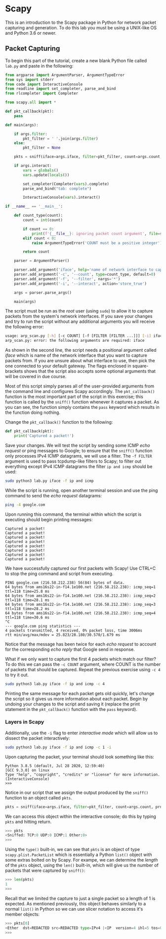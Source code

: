 # Scapy

This is an introduction to the Scapy package in Python for network packet capturing and generation.
To do this lab you must be using a UNIX-like OS and Python 3.6 or newer.

## Packet  Capturing

To begin this part of the tutorial, create a new blank Python file called `lab.py` and paste in the following:

```python
from argparse import ArgumentParser, ArgumentTypeError
from sys import stderr
from code import InteractiveConsole
from readline import set_completer, parse_and_bind
from rlcompleter import Completer

from scapy.all import *

def pkt_callback(pkt):
    pass

def main(args):

    if args.filter:
        pkt_filter = ' '.join(args.filter)
    else:
        pkt_filter = None

    pkts = sniff(iface=args.iface, filter=pkt_filter, count=args.count, prn=pkt_callback)

    if args.interact:
        vars = globals()
        vars.update(locals())

        set_completer(Completer(vars).complete)
        parse_and_bind("tab: complete")

        InteractiveConsole(vars).interact()

if __name__ == '__main__':

    def count_type(count):
        count = int(count)

        if count == 0:
            print(f'{__file__}: ignoring packet count argument', file=stderr)
        elif count < 0:
            raise ArgumentTypeError('COUNT must be a positive integer')

        return count

    parser = ArgumentParser()

    parser.add_argument('iface', help='name of network interface to capture packets from')
    parser.add_argument('-c', '--count', type=count_type, default=0)
    parser.add_argument('-f', '--filter', nargs='*')
    parser.add_argument('-i', '--interact', action='store_true')

    args = parser.parse_args()

    main(args)
```

The script must be run as the *root* user (using `sudo`) to allow it to capture packets from the system's network interfaces.
If you save your changes and try to run the script without any additional arguments you will receive the following error:

```bash
usage: arp_scan.py [-h] [-c COUNT] [-f [FILTER [FILTER ...]]] [-i] iface
arp_scan.py: error: the following arguments are required: iface
```

As shown in the second line, the script needs a positional argument called *iface* which is name of the network interface that you want to capture packets from.
If you are unsure about what interface to use, then pick the one connected to your default gateway.
The flags enclosed in square-brackets shows that the script also accepts some optional arguments that will be covered in due course.

Most of this script simply parses all of the user-provided arguments from the command line and configures Scapy accordingly.
The `pkt_callback()` function is the most important part of the script in this exercise; this function is called by the `sniff()` function whenever it captures a packet.
As you can see, the function simply contains the `pass` keyword which results in the function doing nothing.

Change the `pkt_callback()` function to the following:

```python
def pkt_callback(pkt):
    print('Captured a packet!')
```

Save your changes.
We will test the script by sending some ICMP *echo request* or ping messages to Google; to ensure that the `sniff()` function only processes IPv4 ICMP datagrams, we will use a filter.
The `-f FILTER` argument is used to pass tcpdump-like filters to Scapy; to filter out everything except IPv4 ICMP datagrams the filter `ip and icmp` should be used:

```bash
sudo python3 lab.py iface -f ip and icmp
```

While the script is running, open another terminal session and use the ping command to send the *echo request* datagrams:

```bash
ping -4 google.com
```

Upon running this command, the terminal within which the script is executing should begin printing messages:

```
Captured a packet!
Captured a packet!
Captured a packet!
Captured a packet!
Captured a packet!
Captured a packet!
Captured a packet!
Captured a packet!
```

We have successfully captured our first packets with Scapy!
Use CTRL+C to stop the ping command and script from executing.

```
PING google.com (216.58.212.238) 56(84) bytes of data.
64 bytes from ams16s22-in-f14.1e100.net (216.58.212.238): icmp_seq=1 ttl=118 time=25.8 ms
64 bytes from ams16s22-in-f14.1e100.net (216.58.212.238): icmp_seq=2 ttl=118 time=28.1 ms
64 bytes from ams16s22-in-f14.1e100.net (216.58.212.238): icmp_seq=3 ttl=118 time=28.2 ms
64 bytes from ams16s22-in-f14.1e100.net (216.58.212.238): icmp_seq=4 ttl=118 time=30.6 ms
^C
--- google.com ping statistics ---
4 packets transmitted, 4 received, 0% packet loss, time 3006ms
rtt min/avg/max/mdev = 25.823/28.180/30.570/1.679 ms
```

Notice that the message has been twice for each *echo request* to account for the corresponding *echo reply* that Google send in response.

What if we only want to capture the first 4 packets which match our filter?
To do this we can pass the `-c COUNT` argument, where COUNT is the number of packets that should be captured.
Repeat the previous exercise using `-c 4` to try it out.

```bash
sudo python3 lab.py iface -f ip and icmp -c 4
```

Printing the same message for each packet gets old quickly, let's change the script so it gives us more information about each packet.
Begin by undoing your changes to the script and saving it (replace the print statement in the `pkt_callback()` function with the `pass` keyword).

### Layers in Scapy

<!--- SCAPY LAYERS EXPLANATION --->

Additionally, use the `-i` flag to enter *interactive mode* which will allow us to dissect the packet interactively:

```bash
sudo python3 lab.py iface -f ip and icmp -c 1 -i
```

Upon capturing the packet, your terminal should look something like this:

```
Python 3.8.5 (default, Jul 28 2020, 12:59:40) 
[GCC 9.3.0] on linux
Type "help", "copyright", "credits" or "license" for more information.
(InteractiveConsole)
>>>
```

Notice in our script that we assign the output produced by the `sniff()` function to an object called `pkts`.

```python
pkts = sniff(iface=args.iface, filter=pkt_filter, count=args.count, prn=pkt_callback)
```

We can access this object within the interactive console; do this by typing `pkts` and hitting return.

```python
>>> pkts
<Sniffed: TCP:0 UDP:0 ICMP:1 Other:0>
>>>
```

Using the `type()` built-in, we can see that `pkts` is an object of type `scapy.plist.PacketList` which is essentially a Python `list()` object with some extras bolted on by Scapy.
For exampe, we can determine the *length* of the `pkts` object, using the `len()` built-in, which will give us the number of packets that were captured by `sniff()`:

```python
>>> len(pkts)
1
>>>
```

Recall that we limited the capture to just a single packet so a length of 1 is expected.
As mentioned previously, this object behaves similarly to a normal `list()` in Python so we can use slicer notation to access it's member objects:

```python
>>> pkts[0]
<Ether  dst=REDACTED src=REDACTED type=IPv4 |<IP  version=4 ihl=5 tos=0x0 len=84 id=54026 flags=DF frag=0 ttl=64 proto=icmp chksum=0xf1aa src=192.168.16.34 dst=216.58.204.238 |<ICMP  type=echo-request code=0 chksum=0xc7f1 id=0x6 seq=0x1 |<Raw  load='~\x97*`\x00\x00\x00\x00\xba<\x0e\x00\x00\x00\x00\x00\x10\x11\x12\x13\x14\x15\x16\x17\x18\x19\x1a\x1b\x1c\x1d\x1e\x1f !"#$%&\'()*+,-./01234567' |>>>>
>>>
```
